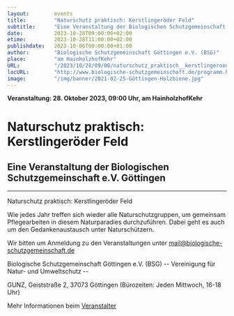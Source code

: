 ```yaml
---
layout:        events
title:         "Naturschutz praktisch: Kerstlingeröder Feld"
subtitle:      "Eine Veranstaltung der Biologischen Schutzgemeinschaft e.V. Göttingen"
date:          2023-10-28T09:00:00+02:00
etime:         2023-10-28T11:00:00+02:00
publishdate:   2023-10-06T00:00:00+01:00
author:        "Biologische Schutzgemeinschaft Göttingen e.V. (BSG)"
place:         "am HainholzhofKehr"
URL:           "/2023/10/28/09/00/naturschutz_praktisch__kerstlingeroeder_feld"
locURL:        "http://www.biologische-schutzgemeinschaft.de/programm.html"
image:         "/img/banner/2021-02-25-Göttingen-Holzbiene.jpg"
---
```


**Veranstaltung: 28. Oktober 2023, 09:00 Uhr, am HainholzhofKehr**

Naturschutz praktisch: Kerstlingeröder Feld
===========

Eine Veranstaltung der Biologischen Schutzgemeinschaft e.V. Göttingen
-----------

-------------

Naturschutz praktisch: Kerstlingeröder Feld

Wie jedes Jahr treffen sich wieder alle Naturschutzgruppen, um gemeinsam Pflegearbeiten in diesem Naturparadies durchzuführen. Dabei geht es auch um den Gedankenaustausch unter Naturschützern.


Wir bitten um Anmeldung zu den Veranstaltungen unter mail@biologische-schutzgemeinschaft.de

Biologische Schutzgemeinschaft Göttingen e.V. (BSG)
-- Vereinigung für Natur- und Umweltschutz --

GUNZ, Geiststraße 2, 37073 Göttingen (Bürozeiten: Jeden Mittwoch, 16-18 Uhr)


Mehr Informationen beim [Veranstalter](http://www.biologische-schutzgemeinschaft.de/programm.html)
